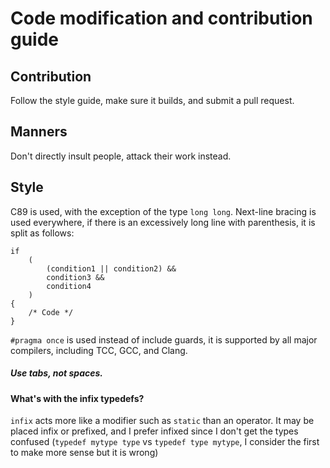 # Code modification and contribution guide

## Contribution
Follow the style guide, make sure it builds, and submit a pull request.

## Manners
Don't directly insult people, attack their work instead.

## Style
C89 is used, with the exception of the type `long long`.
Next-line bracing is used everywhere, if there is an excessively long line with parenthesis, it is split as follows:
```
if
	(
		(condition1 || condition2) &&
		condition3 &&
		condition4
	)
{
	/* Code */
}
```

`#pragma once` is used instead of include guards, it is supported by all major compilers, including TCC, GCC, and Clang.

##### Use tabs, not spaces.

#### What's with the infix typedefs?
`infix` acts more like a modifier such as `static` than an operator.  It may be placed infix or prefixed, and I prefer infixed since I don't get the types confused (`typedef mytype type` vs `typedef type mytype`, I consider the first to make more sense but it is wrong)